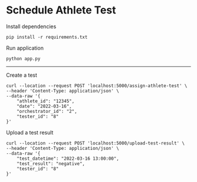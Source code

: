 # Schedule Athlete Test
Install dependencies
```
pip install -r requirements.txt
```
Run application
```
python app.py
```
---
Create a test
```
curl --location --request POST 'localhost:5000/assign-athlete-test' \
--header 'Content-Type: application/json' \
--data-raw '{
    "athlete_id": "12345",
    "date": "2022-03-16",
    "orchestrator_id": "2",
    "tester_id": "8"
}'
```
Upload a test result
```
curl --location --request POST 'localhost:5000/upload-test-result' \
--header 'Content-Type: application/json' \
--data-raw '{
    "test_datetime": "2022-03-16 13:00:00",
    "test_result": "negative",
    "tester_id": "8"
}'
```